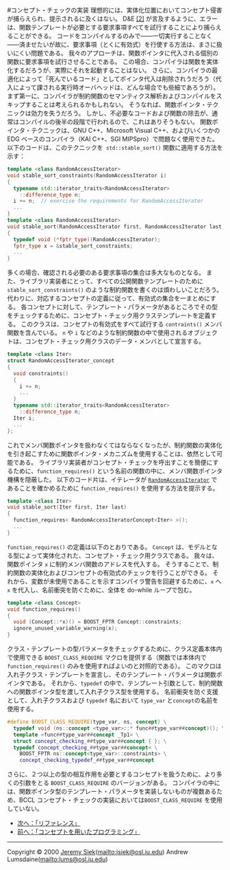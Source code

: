 #コンセプト・チェックの実装
理想的には、実体化位置においてコンセプト侵害が捕らえられ、提示されるに及くはない。 D&E [[2]](./bibliography.md#design-and-evolution) が言及するように、エラーは、関数テンプレートが必要とする要求事項すべてを試行することにより捕らえることができる。 コードをコンパイルするのみで――一切実行することなく ――済ませたいが故に、要求事項（とくに有効式）を行使する方法は、まさに扱いにくい問題である。 我々のアプローチは、関数ポインタに代入される個別の関数に要求事項を試行させることである。 この場合、コンパイラは関数を実体化するだろうが、実際にそれを起動することはない。 さらに、コンパイラの最適化によって「死んでいるコード」としてポインタ代入は削除されうだろう（代入によって課される実行時オーバヘッドは、どんな場合でも些細であろうが）。 まず第一に、コンパイラが制約関数のセマンティクス解析およびコンパイルをスキップすることは考えられるかもしれない。 そうなれば、関数ポインタ・テクニックは効力を失うだろう。 しかし、不必要なコードおよび関数の除去が、通常はコンパイルの後半の段階で行われるので、これはありそうもない。 関数ポインタ・テクニックは、GNU C++、Microsoft Visual C++、およびいくつかの EDG ベースのコンパイラ（KAI C++、SGI MIPSpro）で問題なく使用できた。 以下のコードは、このテクニックを` std::stable_sort()` 関数に適用する方法を示す：

```cpp
template <class RandomAccessIterator>
void stable_sort_constraints(RandomAccessIterator i)
{
  typename std::iterator_traits<RandomAccessIterator>
    ::difference_type n;
  i += n;  // exercise the requirements for RandomAccessIterator
  ...
}
template <class RandomAccessIterator>
void stable_sort(RandomAccessIterator first, RandomAccessIterator last)
{
  typedef void (*fptr_type)(RandomAccessIterator);
  fptr_type x = &stable_sort_constraints;
  ...
}
```

多くの場合、確認される必要のある要求事項の集合は多大なものとなる。 また、ライブラリ実装者にとって、すべての公開関数テンプレートのために `stable_sort_constraints()` のような制約関数を書くのは煩わしいことだろう。 代わりに、対応するコンセプトの定義に従って、有効式の集合を一まとめにする。 各コンセプトに対して、テンプレート・パラメータがあるところでその型をチェックするために、コンセプト・チェック用クラステンプレートを定義する。 このクラスは、コンセプトの有効式をすべて試行する `contraints()` メンバ関数を含んでいる。 `n` や `i` などのような制約関数の中で使用されるオブジェクトは、コンセプト・チェック用クラスのデータ・メンバとして宣言する。

```cpp
template <class Iter>
struct RandomAccessIterator_concept
{
  void constraints()
  {
    i += n;
    ...
  }
  typename std::iterator_traits<RandomAccessIterator>
    ::difference_type n;
  Iter i;
  ...
};
```

これでメンバ関数ポインタを扱わなくてはならなくなったが、制約関数の実体化を引き起こすために関数ポインタ・メカニズムを使用することは、依然として可能である。 ライブラリ実装者がコンセプト・チェックを呼出すことを簡便にするために、`function_requires()` という名前の関数の中に、メンバ関数ポインタ機構を隠蔽した。 以下のコード片は、イテレータが [`RandomAccessIterator`](http://www.sgi.com/tech/stl/RandomAccessIterator.html) であることを確かめるために `function_requires()` を使用する方法を提示する。

```cpp
template <class Iter>
void stable_sort(Iter first, Iter last)
{
  function_requires< RandomAccessIteratorConcept<Iter> >();
  ...
}
```

`function_requires()` の定義は以下のとおりである。 `Concept` は、モデルとなる型によって実体化された、コンセプト・チェック用クラスである。 我々は、関数ポインタ `x` に制約メンバ関数のアドレスを代入する。 そうすることで、制約関数の実体化およびコンセプトの有効式のチェックを行うことができる。 それから、変数が未使用であることを示すコンパイラ警告を回避するために、`x` へ `x` を代入し、名前衝突を防ぐために、全体を do-while ループで包む。

```cpp
template <class Concept>
void function_requires()
{
  void (Concept::*x)() = BOOST_FPTR Concept::constraints;
  ignore_unused_variable_warning(x);
}
```

クラス・テンプレートの型パラメータをチェックするために、クラス定義本体内で使用できる `BOOST_CLASS_REQUIRE` マクロを提供する（関数では本体内で `function_requires()` のみを使用すればよいのと対照的である）。 このマクロは入れ子クラス・テンプレートを宣言し、そのテンプレート・パラメータは関数ポインタである。 それから、`typedef` の中で、テンプレート引数として、制約関数への関数ポインタ型を渡して入れ子クラス型を使用する。 名前衝突を防ぐ支援として、入れ子クラスおよび `typedef` 名において `type_var` と`concept`の名前を使用する。

```cpp
#define BOOST_CLASS_REQUIRE(type_var, ns, concept) \
  typedef void (ns::concept <type_var>::* func##type_var##concept)(); \
  template <func##type_var##concept _Tp1> \
  struct concept_checking_##type_var##concept { }; \
  typedef concept_checking_##type_var##concept< \
    BOOST_FPTR ns::concept<type_var>::constraints> \
    concept_checking_typedef_##type_var##concept
```

さらに、２つ以上の型の相互作用を必要とするコンセプトを扱うために、より多くの引数をとる `BOOST_CLASS_REQUIRE` のバージョンがある。 コンパイラの中には、関数ポインタ型のテンプレート・パラメータを実装しないものが複数あるため、BCCL コンセプト・チェックの実装においては`BOOST_CLASS_REQUIRE` を使用していない。


- [次へ：「リファレンス」](./reference.md)
- [前へ：「コンセプトを用いたプログラミング」](./prog_with_concepts.md)

***
Copyright © 2000 [Jeremy Siek](http://www.boost.org/doc/libs/1_31_0/people/jeremy_siek.htm)(<mailto:jsiek@osl.iu.edu>) Andrew Lumsdaine(<mailto:lums@osl.iu.edu>)

